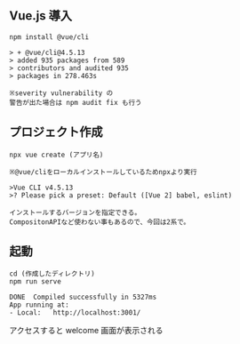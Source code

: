 ## Vue.js 導入

```
npm install @vue/cli

> + @vue/cli@4.5.13
> added 935 packages from 589
> contributors and audited 935
> packages in 278.463s

※severity vulnerability の
警告が出た場合は npm audit fix も行う
```

## プロジェクト作成

```
npx vue create (アプリ名)

※@vue/cliをローカルインストールしているためnpxより実行

>Vue CLI v4.5.13
>? Please pick a preset: Default ([Vue 2] babel, eslint)

インストールするバージョンを指定できる。
CompositonAPIなど使わない事もあるので、今回は2系で。
```

## 起動

```
cd (作成したディレクトリ)
npm run serve

DONE  Compiled successfully in 5327ms
App running at:
- Local:   http://localhost:3001/
```

アクセスすると welcome 画面が表示される

